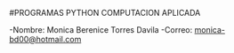 #PROGRAMAS PYTHON COMPUTACION APLICADA

-Nombre: Monica Berenice Torres Davila
-Correo: monica-bd00@hotmail.com

